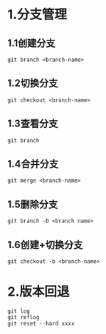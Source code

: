 # 1.分支管理

## 1.1创建分支

~~~
git branch <branch-name>
~~~

## 1.2切换分支

~~~
git checkout <branch-name>
~~~

## 1.3查看分支

~~~
git branch
~~~

## 1.4合并分支

~~~
git merge <branch-name>
~~~

## 1.5删除分支

~~~
git branch -D <branch name>
~~~

## 1.6创建+切换分支

~~~
git checkout -b <branch-name>
~~~

# 2.版本回退

~~~
git log
git reflog
git reset --hard xxxx
~~~

